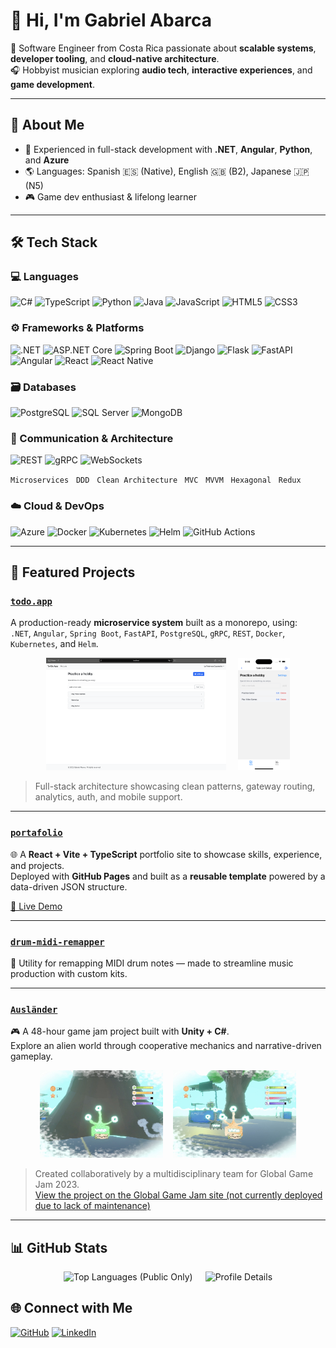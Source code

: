 # 👋 Hi, I'm Gabriel Abarca

🎯 Software Engineer from Costa Rica passionate about **scalable systems**, **developer tooling**, and **cloud-native architecture**.  
🎧 Hobbyist musician exploring **audio tech**, **interactive experiences**, and **game development**.

---

## 💼 About Me

- 🧠 Experienced in full-stack development with **.NET**, **Angular**, **Python**, and **Azure**
- 🌎 Languages: Spanish 🇪🇸 (Native), English 🇬🇧 (B2), Japanese 🇯🇵 (N5)
- 🎮 Game dev enthusiast & lifelong learner

---

## 🛠 Tech Stack

### 💻 Languages  
![C#](https://img.shields.io/badge/C%23-239120?style=for-the-badge&logo=c-sharp&logoColor=white)
![TypeScript](https://img.shields.io/badge/TypeScript-3178C6?style=for-the-badge&logo=typescript&logoColor=white)
![Python](https://img.shields.io/badge/Python-3776AB?style=for-the-badge&logo=python&logoColor=white)
![Java](https://img.shields.io/badge/Java-007396?style=for-the-badge&logo=openjdk&logoColor=white)
![JavaScript](https://img.shields.io/badge/JavaScript-F7DF1E?style=for-the-badge&logo=javascript&logoColor=black)
![HTML5](https://img.shields.io/badge/HTML5-E34F26?style=for-the-badge&logo=html5&logoColor=white)
![CSS3](https://img.shields.io/badge/CSS3-1572B6?style=for-the-badge&logo=css3&logoColor=white)

### ⚙️ Frameworks & Platforms  
![.NET](https://img.shields.io/badge/.NET-512BD4?style=for-the-badge&logo=dotnet&logoColor=white)
![ASP.NET Core](https://img.shields.io/badge/ASP.NET_Core-512BD4?style=for-the-badge&logo=dotnet&logoColor=white)
![Spring Boot](https://img.shields.io/badge/Spring_Boot-6DB33F?style=for-the-badge&logo=spring-boot&logoColor=white)
![Django](https://img.shields.io/badge/Django-092E20?style=for-the-badge&logo=django&logoColor=white)
![Flask](https://img.shields.io/badge/Flask-000000?style=for-the-badge&logo=flask&logoColor=white)
![FastAPI](https://img.shields.io/badge/FastAPI-009688?style=for-the-badge&logo=fastapi&logoColor=white)
![Angular](https://img.shields.io/badge/Angular-DD0031?style=for-the-badge&logo=angular&logoColor=white)
![React](https://img.shields.io/badge/React-20232A?style=for-the-badge&logo=react&logoColor=61DAFB)
![React Native](https://img.shields.io/badge/React_Native-20232A?style=for-the-badge&logo=react&logoColor=61DAFB)

### 🗃️ Databases  
![PostgreSQL](https://img.shields.io/badge/PostgreSQL-4169E1?style=for-the-badge&logo=postgresql&logoColor=white)
![SQL Server](https://img.shields.io/badge/SQL_Server-CC2927?style=for-the-badge&logo=microsoft-sql-server&logoColor=white)
![MongoDB](https://img.shields.io/badge/MongoDB-47A248?style=for-the-badge&logo=mongodb&logoColor=white)

### 🔗 Communication & Architecture  
![REST](https://img.shields.io/badge/REST-00599C?style=for-the-badge)
![gRPC](https://img.shields.io/badge/gRPC-5E97D0?style=for-the-badge&logo=grpc&logoColor=white)
![WebSockets](https://img.shields.io/badge/WebSockets-35495E?style=for-the-badge)

`Microservices` &nbsp; `DDD` &nbsp; `Clean Architecture` &nbsp; `MVC` &nbsp; `MVVM` &nbsp; `Hexagonal` &nbsp; `Redux`

### ☁️ Cloud & DevOps  
![Azure](https://img.shields.io/badge/Azure-0078D4?style=for-the-badge&logo=microsoft-azure&logoColor=white)
![Docker](https://img.shields.io/badge/Docker-2496ED?style=for-the-badge&logo=docker&logoColor=white)
![Kubernetes](https://img.shields.io/badge/Kubernetes-326CE5?style=for-the-badge&logo=kubernetes&logoColor=white)
![Helm](https://img.shields.io/badge/Helm-0F1689?style=for-the-badge&logo=helm&logoColor=white)
![GitHub Actions](https://img.shields.io/badge/GitHub_Actions-2088FF?style=for-the-badge&logo=github-actions&logoColor=white)

---

## 🚀 Featured Projects

### [`todo.app`](https://github.com/Abstractize/todo.app)  
A production-ready **microservice system** built as a monorepo, using:  
`.NET`, `Angular`, `Spring Boot`, `FastAPI`, `PostgreSQL`, `gRPC`, `REST`, `Docker`, `Kubernetes`, and `Helm`.

<p align="center">
  <img src="https://raw.githubusercontent.com/Abstractize/todo.app/main/docs/images/web/list.png" alt="Angular Client UI" height="180" style="margin-right: 16px;"/>
  <img src="https://raw.githubusercontent.com/Abstractize/todo.app/main/docs/images/mobile/tasks.png" alt="Mobile App" height="180"/>
</p>

> Full-stack architecture showcasing clean patterns, gateway routing, analytics, auth, and mobile support.

---

### [`portafolio`](https://github.com/Abstractize/portafolio)  
🌐 A **React + Vite + TypeScript** portfolio site to showcase skills, experience, and projects.  
Deployed with **GitHub Pages** and built as a **reusable template** powered by a data-driven JSON structure.

[🔗 Live Demo](https://abstractize.github.io/portafolio/)

---

### [`drum-midi-remapper`](https://github.com/Abstractize/drum-midi-remapper)  
🎵 Utility for remapping MIDI drum notes — made to streamline music production with custom kits.

---

### [`Ausländer`](https://github.com/Abstractize/GameJam-2023)  
🎮 A 48-hour game jam project built with **Unity + C#**.  
Explore an alien world through cooperative mechanics and narrative-driven gameplay.

<p align="center">
  <img src="https://github.com/Abstractize/GameJam-2023/raw/master/Images/screenshot_1.jpg" height="140" style="margin-right: 12px;"/>
  <img src="https://github.com/Abstractize/GameJam-2023/raw/master/Images/screenshot_4.jpg" height="140"/>
</p>

> Created collaboratively by a multidisciplinary team for Global Game Jam 2023.  
[View the project on the Global Game Jam site (not currently deployed due to lack of maintenance)](https://v3.globalgamejam.org/2023/games/ausländer-8)

---

## 📊 GitHub Stats

<p align="center">
  <img src="https://github-readme-stats.vercel.app/api/top-langs/?username=Abstractize&layout=donut" alt="Top Languages (Public Only)" height="180" style="margin-right: 16px;"/>
  <img src="https://github-profile-summary-cards.vercel.app/api/cards/profile-details?username=Abstractize&theme=default" alt="Profile Details" height="180"/>
</p>

## 🌐 Connect with Me

[![GitHub](https://img.shields.io/badge/GitHub-Abstractize-181717?style=for-the-badge&logo=github)](https://github.com/Abstractize)
[![LinkedIn](https://img.shields.io/badge/LinkedIn-Gabriel_Abarca_Aguilar-0077B5?style=for-the-badge&logo=linkedin&logoColor=white)](https://www.linkedin.com/in/gabriel-abarca-aguilar-832900190/)